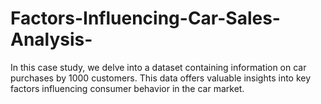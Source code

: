 # Factors-Influencing-Car-Sales-Analysis-
In this case study, we delve into a dataset containing information on car purchases by 1000 customers. This data offers valuable insights into key factors influencing consumer behavior in the car market.   
